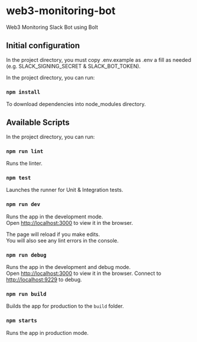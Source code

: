 # web3-monitoring-bot

Web3 Monitoring Slack Bot using Bolt

## Initial configuration

In the project directory, you must copy .env.example as .env a fill as needed (e.g. SLACK_SIGNING_SECRET & SLACK_BOT_TOKEN).

In the project directory, you can run:

### `npm install`

To download dependencies into node_modules directory.

## Available Scripts

In the project directory, you can run:

### `npm run lint`

Runs the linter.

### `npm test`

Launches the runner for Unit & Integration tests.

### `npm run dev`

Runs the app in the development mode.<br />
Open [http://localhost:3000](http://localhost:3000) to view it in the browser.

The page will reload if you make edits.<br />
You will also see any lint errors in the console.

### `npm run debug`

Runs the app in the development and debug mode.<br />
Open [http://localhost:3000](http://localhost:3000) to view it in the browser.
Connect to [http://localhost:9229](http://localhost:9229) to debug.

### `npm run build`

Builds the app for production to the `build` folder.<br />

### `npm starts`

Runs the app in production mode.
